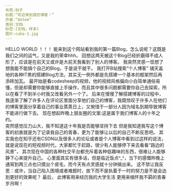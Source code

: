 ```yaml
---
布局:帖子
标题:“欢迎来到我的博客！”
作者:“detem”
类别:文档
标签:[文档，样本]
图片:cuba-1.jpg
---
```


HELLO WORLD ！！！
能来到这个网站看到我的第一篇Blog，怎么说呢？这既是我们之间的运气，又是我的荣幸hhh。
回想这两天被这个Blog已经折磨得不成人形了，应该是在前天又或许是大前天我看到了别人的博客。
我突然灵感一现想了想我能不能搞个自己的Blog，于是说干就干。
我打开B站搜索“个人博客”
铺天盖地的各种IT男的搭建Blog方法，其实无一例外都是先搭建一个基本的框架然后再添砖加瓦。
最开始是看codesheep的视频，他的视频风格偏向小白简单通俗易懂，但是却需要你能够直接上手操作，而且其中很多问题都需要你自己去探索，所以在看了不到半小时我又改看另外一个了。
后来在慢慢了解搭建博客的过程中，我逐渐了解了许多人在评论区里面分享他们自己的博客，我既惊叹于许多人在他们的博客里面分享着自己的事业蒸蒸日上，又惋惜于一部分人因为域名到期导致博客不能进行做下去。
现在想起昨晚上朋友圈的文案:这是属于我们博客人的十年之约。  
突然感觉压力山大，我不知道这十年我是否能够坚持下去
但是我知道我写这个博客的初衷就是为了记录我自己的青春，更为了能够让以后的自己不断反思吧。
其实我也在知乎还有CSDN以及很多人的论坛或者是个人博客中看到过这样的说法，就是说现在的短视频时代，大家都忙于赶路，很少有人能够停下来去看看“路边的风景”，
其次现在中国的各种社交平台都充斥着各种低趣味的东西，很难让人能够静下心来提升自己。
心里面其实有很多话，但是临近饭点^_^，当下的感慨昨晚上通宵到两三点也只摸出个皮毛，而今天有点灵感就十分钟搞出来。
这不禁让我反思：或许，当自己陷入困境或者难题时，放下而不是执着于一时的努力是不是会达到更好的效果呢？
最后，
此博客用来经历我的大学生活
更用来缅怀我不羁的青春岁月啊！
